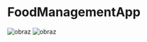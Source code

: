 # FoodManagementApp
![obraz](https://github.com/user-attachments/assets/ce8bfcfc-3b1e-4bb7-8172-ac0bf9352134)
![obraz](https://github.com/user-attachments/assets/e01dd6c7-6571-4656-a47c-c0946eb01b3f)

